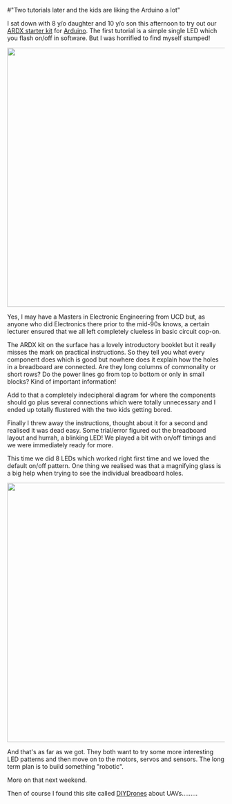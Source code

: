 #"Two tutorials later and the kids are liking the Arduino a lot"

I sat down with 8 y/o daughter and 10 y/o son this afternoon to try out our <a href="http://www.seeedstudio.com/depot/ardx-the-starter-kit-for-arduino-p-1153.html?cPath=138">ARDX starter kit</a> for <a href="http://arduino.cc/">Arduino</a>. The first tutorial is a simple single LED which you flash on/off in software. But I was horrified to find myself stumped!

<a href="http://conoroneill.net/wp-content/uploads/2012/06/ardx01.jpg"><img class="alignnone size-full wp-image-756" title="ardx01" src="http://conoroneill.net/wp-content/uploads/2012/06/ardx01.jpg" alt="" width="800" height="600" /></a>

Yes, I may have a Masters in Electronic Engineering from UCD but, as anyone who did Electronics there prior to the mid-90s knows, a certain lecturer ensured that we all left completely clueless in basic circuit cop-on.

The ARDX kit on the surface has a lovely introductory booklet but it really misses the mark on practical instructions. So they tell you what every component does which is good but nowhere does it explain how the holes in a breadboard are connected. Are they long columns of commonality or short rows? Do the power lines go from top to bottom or only in small blocks? Kind of important information!

Add to that a completely indecipheral diagram for where the components should go plus several connections which were totally unnecessary and I ended up totally flustered with the two kids getting bored.

Finally I threw away the instructions, thought about it for a second and realised it was dead easy. Some trial/error figured out the breadboard layout and hurrah, a blinking LED! We played a bit with on/off timings and we were immediately ready for more.

This time we did 8 LEDs which worked right first time and we loved the default on/off pattern. One thing we realised was that a magnifying glass is a big help when trying to see the individual breadboard holes.

<a href="http://conoroneill.net/wp-content/uploads/2012/06/ardx02.jpg"><img class="alignnone size-full wp-image-757" title="ardx02" src="http://conoroneill.net/wp-content/uploads/2012/06/ardx02.jpg" alt="" width="800" height="600" /></a>

And that's as far as we got. They both want to try some more interesting LED patterns and then move on to the motors, servos and sensors. The long term plan is to build something "robotic".

More on that next weekend.

Then of course I found this site called <a href="http://diydrones.com/">DIYDrones</a> about UAVs.........